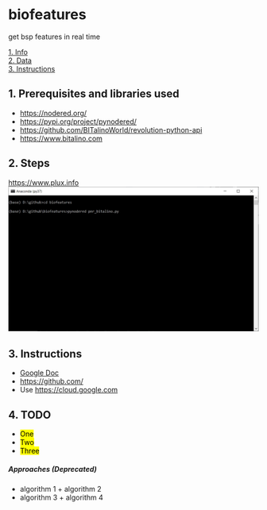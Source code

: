 # biofeatures
get bsp features in real time

[1. Info](#first)  
[2. Data](#second)  
[3. Instructions](#third)  

##  1. Prerequisites and libraries used <a name="first"></a>
-  https://nodered.org/  
-  https://pypi.org/project/pynodered/  
-  https://github.com/BITalinoWorld/revolution-python-api
-  https://www.bitalino.com  

##  2. Steps <a name="second"></a>
https://www.plux.info  
![Anaconda](/img/run_biofeatures.jpg)

##  3. Instructions <a name="third"></a>
-  [Google Doc](https://docs.google.com/)  
-  https://github.com/  
-  Use https://cloud.google.com  

##  4. TODO <a name="todo"></a>
-  <mark>One</mark>  
-  <mark>Two</mark>  
-  <mark>Three</mark>  

##### Approaches (Deprecated)
- algorithm 1 + algorithm 2  
- algorithm 3 + algorithm 4  
